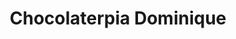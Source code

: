 ---
title: "Chocolaterpia Dominique"
url: /puerto-varas/chocolaterpia-dominique/
shop: chocolate
---